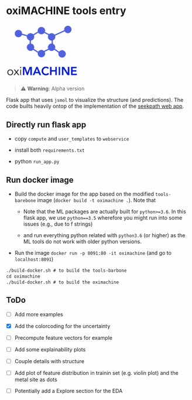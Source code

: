 # oxiMACHINE tools entry

<img src='oximachine_logo.png' width=200px, text-align=center> </img>

> ⚠️ **Warning**: Alpha version

Flask app that uses `jsmol` to visualize the structure (and predictions). The code builts heavily ontop of the implementation of the [seekpath web app](https://github.com/giovannipizzi/seekpath).

## Directly run flask app

- copy `compute` and `user_templates` to `webservice`

- install both `requirements.txt`

- python `run_app.py`

## Run docker image

- Build the docker image for the app based on the modified `tools-barebone` image (`docker build -t oximachine .`). Note that

  - Note that the ML packages are actually built for `python>=3.6`. In this flask app, we use `python==3.5` wherefore you might run into some issues (e.g., due to f strings)

    <!-- - you need to use ubuntu 16.04 version in the `tools-barebone`, otherwise there are some issues with Apache
    - note that `libapache2-mod-wsgi-py3` is compiled with the wrong python version (3.5), we install it with pip for this reason -->

  - and run everything python related with `python3.6` (or higher) as the ML tools do not work with older python versions.

- Run the image `docker run -p 8091:80 -it oximachine` (and go to
        `localhost:8091`)

```
./build-docker.sh # to build the tools-barbone
cd oximachine
./build-docker.sh # to build the oximachine
```

## ToDo

- [ ] Add more examples

- [x] Add the colorcoding for the uncertainty

- [ ] Precompute feature vectors for example

- [ ] Add some explainability plots

- [ ] Couple details with structure

- [ ] Add plot of feature distribution in trainin set (e.g. violin plot) and the metal site as dots

- [ ] Potentially add a Explore section for the EDA
